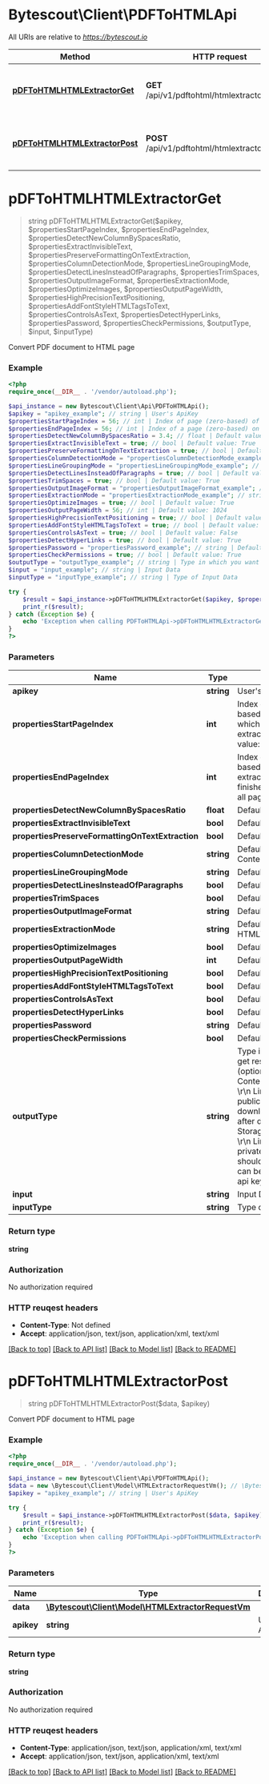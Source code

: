 # Bytescout\Client\PDFToHTMLApi

All URIs are relative to *https://bytescout.io*

Method | HTTP request | Description
------------- | ------------- | -------------
[**pDFToHTMLHTMLExtractorGet**](PDFToHTMLApi.md#pDFToHTMLHTMLExtractorGet) | **GET** /api/v1/pdftohtml/htmlextractor/extract | Convert PDF document to HTML page
[**pDFToHTMLHTMLExtractorPost**](PDFToHTMLApi.md#pDFToHTMLHTMLExtractorPost) | **POST** /api/v1/pdftohtml/htmlextractor/extract | Convert PDF document to HTML page


# **pDFToHTMLHTMLExtractorGet**
> string pDFToHTMLHTMLExtractorGet($apikey, $propertiesStartPageIndex, $propertiesEndPageIndex, $propertiesDetectNewColumnBySpacesRatio, $propertiesExtractInvisibleText, $propertiesPreserveFormattingOnTextExtraction, $propertiesColumnDetectionMode, $propertiesLineGroupingMode, $propertiesDetectLinesInsteadOfParagraphs, $propertiesTrimSpaces, $propertiesOutputImageFormat, $propertiesExtractionMode, $propertiesOptimizeImages, $propertiesOutputPageWidth, $propertiesHighPrecisionTextPositioning, $propertiesAddFontStyleHTMLTagsToText, $propertiesControlsAsText, $propertiesDetectHyperLinks, $propertiesPassword, $propertiesCheckPermissions, $outputType, $input, $inputType)

Convert PDF document to HTML page

### Example 
```php
<?php
require_once(__DIR__ . '/vendor/autoload.php');

$api_instance = new Bytescout\Client\Api\PDFToHTMLApi();
$apikey = "apikey_example"; // string | User's ApiKey
$propertiesStartPageIndex = 56; // int | Index of page (zero-based) of PDF file from which data will be extracted.\r\n            Default value: all pages
$propertiesEndPageIndex = 56; // int | Index of a page (zero-based) on which extracting of data will be finished.\r\n            Default value: all pages
$propertiesDetectNewColumnBySpacesRatio = 3.4; // float | Default value: 1.2
$propertiesExtractInvisibleText = true; // bool | Default value: True
$propertiesPreserveFormattingOnTextExtraction = true; // bool | Default value: True
$propertiesColumnDetectionMode = "propertiesColumnDetectionMode_example"; // string | Default value: ContentGroupsAndBorders
$propertiesLineGroupingMode = "propertiesLineGroupingMode_example"; // string | Default value: None
$propertiesDetectLinesInsteadOfParagraphs = true; // bool | Default value: True
$propertiesTrimSpaces = true; // bool | Default value: True
$propertiesOutputImageFormat = "propertiesOutputImageFormat_example"; // string | Default value: PNG
$propertiesExtractionMode = "propertiesExtractionMode_example"; // string | Default value: HTMLWithCSS
$propertiesOptimizeImages = true; // bool | Default value: True
$propertiesOutputPageWidth = 56; // int | Default value: 1024
$propertiesHighPrecisionTextPositioning = true; // bool | Default value: True
$propertiesAddFontStyleHTMLTagsToText = true; // bool | Default value: True
$propertiesControlsAsText = true; // bool | Default value: False
$propertiesDetectHyperLinks = true; // bool | Default value: True
$propertiesPassword = "propertiesPassword_example"; // string | Default value: null
$propertiesCheckPermissions = true; // bool | Default value: True
$outputType = "outputType_example"; // string | Type in which you want to get result of extracting (optional). Default value: Content. \r\n            IMPORTANT: \r\n            Link type generates public unique link to download, file is removed after default StorageTime(see File API). \r\n            LinkPrivate generates private unique link which should NOT be shared as it can be accessed with your api key only!
$input = "input_example"; // string | Input Data
$inputType = "inputType_example"; // string | Type of Input Data

try { 
    $result = $api_instance->pDFToHTMLHTMLExtractorGet($apikey, $propertiesStartPageIndex, $propertiesEndPageIndex, $propertiesDetectNewColumnBySpacesRatio, $propertiesExtractInvisibleText, $propertiesPreserveFormattingOnTextExtraction, $propertiesColumnDetectionMode, $propertiesLineGroupingMode, $propertiesDetectLinesInsteadOfParagraphs, $propertiesTrimSpaces, $propertiesOutputImageFormat, $propertiesExtractionMode, $propertiesOptimizeImages, $propertiesOutputPageWidth, $propertiesHighPrecisionTextPositioning, $propertiesAddFontStyleHTMLTagsToText, $propertiesControlsAsText, $propertiesDetectHyperLinks, $propertiesPassword, $propertiesCheckPermissions, $outputType, $input, $inputType);
    print_r($result);
} catch (Exception $e) {
    echo 'Exception when calling PDFToHTMLApi->pDFToHTMLHTMLExtractorGet: ', $e->getMessage(), "\n";
}
?>
```

### Parameters

Name | Type | Description  | Notes
------------- | ------------- | ------------- | -------------
 **apikey** | **string**| User&#39;s ApiKey | [optional] 
 **propertiesStartPageIndex** | **int**| Index of page (zero-based) of PDF file from which data will be extracted.\r\n            Default value: all pages | [optional] 
 **propertiesEndPageIndex** | **int**| Index of a page (zero-based) on which extracting of data will be finished.\r\n            Default value: all pages | [optional] 
 **propertiesDetectNewColumnBySpacesRatio** | **float**| Default value: 1.2 | [optional] 
 **propertiesExtractInvisibleText** | **bool**| Default value: True | [optional] 
 **propertiesPreserveFormattingOnTextExtraction** | **bool**| Default value: True | [optional] 
 **propertiesColumnDetectionMode** | **string**| Default value: ContentGroupsAndBorders | [optional] 
 **propertiesLineGroupingMode** | **string**| Default value: None | [optional] 
 **propertiesDetectLinesInsteadOfParagraphs** | **bool**| Default value: True | [optional] 
 **propertiesTrimSpaces** | **bool**| Default value: True | [optional] 
 **propertiesOutputImageFormat** | **string**| Default value: PNG | [optional] 
 **propertiesExtractionMode** | **string**| Default value: HTMLWithCSS | [optional] 
 **propertiesOptimizeImages** | **bool**| Default value: True | [optional] 
 **propertiesOutputPageWidth** | **int**| Default value: 1024 | [optional] 
 **propertiesHighPrecisionTextPositioning** | **bool**| Default value: True | [optional] 
 **propertiesAddFontStyleHTMLTagsToText** | **bool**| Default value: True | [optional] 
 **propertiesControlsAsText** | **bool**| Default value: False | [optional] 
 **propertiesDetectHyperLinks** | **bool**| Default value: True | [optional] 
 **propertiesPassword** | **string**| Default value: null | [optional] 
 **propertiesCheckPermissions** | **bool**| Default value: True | [optional] 
 **outputType** | **string**| Type in which you want to get result of extracting (optional). Default value: Content. \r\n            IMPORTANT: \r\n            Link type generates public unique link to download, file is removed after default StorageTime(see File API). \r\n            LinkPrivate generates private unique link which should NOT be shared as it can be accessed with your api key only! | [optional] 
 **input** | **string**| Input Data | [optional] 
 **inputType** | **string**| Type of Input Data | [optional] 

### Return type

**string**

### Authorization

No authorization required

### HTTP reuqest headers

 - **Content-Type**: Not defined
 - **Accept**: application/json, text/json, application/xml, text/xml

[[Back to top]](#) [[Back to API list]](../README.md#documentation-for-api-endpoints) [[Back to Model list]](../README.md#documentation-for-models) [[Back to README]](../README.md)

# **pDFToHTMLHTMLExtractorPost**
> string pDFToHTMLHTMLExtractorPost($data, $apikey)

Convert PDF document to HTML page

### Example 
```php
<?php
require_once(__DIR__ . '/vendor/autoload.php');

$api_instance = new Bytescout\Client\Api\PDFToHTMLApi();
$data = new \Bytescout\Client\Model\HTMLExtractorRequestVm(); // \Bytescout\Client\Model\HTMLExtractorRequestVm | 
$apikey = "apikey_example"; // string | User's ApiKey

try { 
    $result = $api_instance->pDFToHTMLHTMLExtractorPost($data, $apikey);
    print_r($result);
} catch (Exception $e) {
    echo 'Exception when calling PDFToHTMLApi->pDFToHTMLHTMLExtractorPost: ', $e->getMessage(), "\n";
}
?>
```

### Parameters

Name | Type | Description  | Notes
------------- | ------------- | ------------- | -------------
 **data** | [**\Bytescout\Client\Model\HTMLExtractorRequestVm**](\Bytescout\Client\Model\HTMLExtractorRequestVm.md)|  | 
 **apikey** | **string**| User&#39;s ApiKey | [optional] 

### Return type

**string**

### Authorization

No authorization required

### HTTP reuqest headers

 - **Content-Type**: application/json, text/json, application/xml, text/xml
 - **Accept**: application/json, text/json, application/xml, text/xml

[[Back to top]](#) [[Back to API list]](../README.md#documentation-for-api-endpoints) [[Back to Model list]](../README.md#documentation-for-models) [[Back to README]](../README.md)

